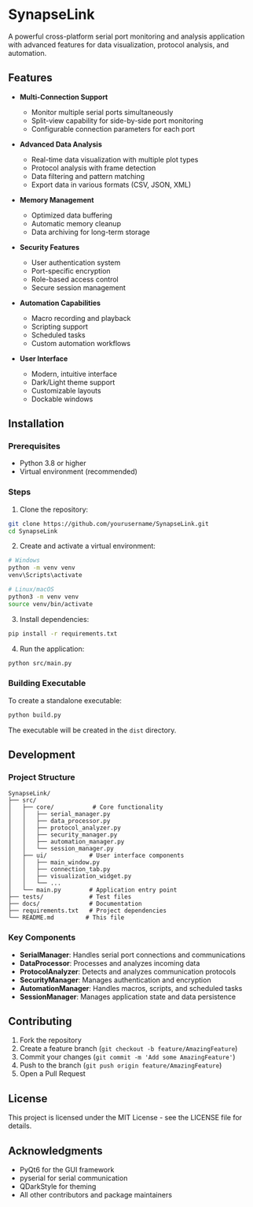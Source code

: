 # SynapseLink

A powerful cross-platform serial port monitoring and analysis application with advanced features for data visualization, protocol analysis, and automation.

## Features

- **Multi-Connection Support**
  - Monitor multiple serial ports simultaneously
  - Split-view capability for side-by-side port monitoring
  - Configurable connection parameters for each port

- **Advanced Data Analysis**
  - Real-time data visualization with multiple plot types
  - Protocol analysis with frame detection
  - Data filtering and pattern matching
  - Export data in various formats (CSV, JSON, XML)

- **Memory Management**
  - Optimized data buffering
  - Automatic memory cleanup
  - Data archiving for long-term storage

- **Security Features**
  - User authentication system
  - Port-specific encryption
  - Role-based access control
  - Secure session management

- **Automation Capabilities**
  - Macro recording and playback
  - Scripting support
  - Scheduled tasks
  - Custom automation workflows

- **User Interface**
  - Modern, intuitive interface
  - Dark/Light theme support
  - Customizable layouts
  - Dockable windows

## Installation

### Prerequisites
- Python 3.8 or higher
- Virtual environment (recommended)

### Steps

1. Clone the repository:
```bash
git clone https://github.com/yourusername/SynapseLink.git
cd SynapseLink
```

2. Create and activate a virtual environment:
```bash
# Windows
python -m venv venv
venv\Scripts\activate

# Linux/macOS
python3 -m venv venv
source venv/bin/activate
```

3. Install dependencies:
```bash
pip install -r requirements.txt
```

4. Run the application:
```bash
python src/main.py
```

### Building Executable

To create a standalone executable:
```bash
python build.py
```
The executable will be created in the `dist` directory.

## Development

### Project Structure
```
SynapseLink/
├── src/
│   ├── core/           # Core functionality
│   │   ├── serial_manager.py
│   │   ├── data_processor.py
│   │   ├── protocol_analyzer.py
│   │   ├── security_manager.py
│   │   ├── automation_manager.py
│   │   └── session_manager.py
│   ├── ui/            # User interface components
│   │   ├── main_window.py
│   │   ├── connection_tab.py
│   │   ├── visualization_widget.py
│   │   └── ...
│   └── main.py        # Application entry point
├── tests/             # Test files
├── docs/              # Documentation
├── requirements.txt   # Project dependencies
└── README.md         # This file
```

### Key Components

- **SerialManager**: Handles serial port connections and communications
- **DataProcessor**: Processes and analyzes incoming data
- **ProtocolAnalyzer**: Detects and analyzes communication protocols
- **SecurityManager**: Manages authentication and encryption
- **AutomationManager**: Handles macros, scripts, and scheduled tasks
- **SessionManager**: Manages application state and data persistence

## Contributing

1. Fork the repository
2. Create a feature branch (`git checkout -b feature/AmazingFeature`)
3. Commit your changes (`git commit -m 'Add some AmazingFeature'`)
4. Push to the branch (`git push origin feature/AmazingFeature`)
5. Open a Pull Request

## License

This project is licensed under the MIT License - see the LICENSE file for details.

## Acknowledgments

- PyQt6 for the GUI framework
- pyserial for serial communication
- QDarkStyle for theming
- All other contributors and package maintainers 